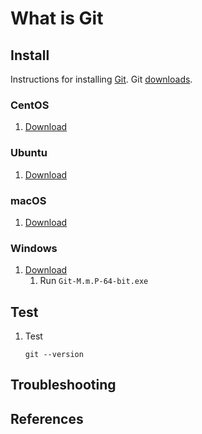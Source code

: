 # What is Git

## Install

Instructions for installing [Git](https://git-scm.com/).
Git [downloads](https://git-scm.com/downloads).

### CentOS

1. [Download](https://git-scm.com/download/linux)

### Ubuntu

1. [Download](https://git-scm.com/download/linux)

### macOS

1. [Download](https://git-scm.com/download/mac)

### Windows

1. [Download](https://git-scm.com/download/win)
    1. Run `Git-M.m.P-64-bit.exe`

## Test

1. Test

    ```console
    git --version
    ```

## Troubleshooting

## References
